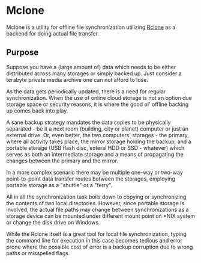 # Mclone

Mclone is a utility for offline file synchronization utilizing [Rclone](https://rclone.org) as a backend for doing
actual file transfer.

## Purpose

Suppose you have a (large amount of) data which needs to be either distributed across many storages or simply backed up.
Just consider a terabyte private media archive one can not afford to lose.

As the data gets periodically updated, there is a need for regular synchronization.
When the use of online cloud storage is not an option due storage space or security reasons, it is where  the good ol' offline
backing up comes back into play.

A sane backup strategy mandates the data copies to be physically separated - be it a next room (building, city or planet)
computer or just an external drive. Or, even better, the two computers' storages - the primary, where all activity takes place,
the mirror storage holding the backup, and a portable storage (USB flash disc, exteral HDD or SSD - whatever) which
serves as both an intermediate storage and a means of propagating the changes between the primary and the mirror.

In a more complex scenario there may be multiple one-way or two-way point-to-point data transfer routes between the storages,
employing portable storage as a "shuttle" or a "ferry".

All in all the synchronization task boils down to copying or synchronizing the contents of two local directories. However,
since portable storage is involved, the actual file paths may change between synchronizations as a storage device can be
mounted under different mount point on *NIX system or change the disk drive on Windows.

While the Rclone itself is a great tool for local file synchronization, typing the command line for execution in this case
becomes tedious and error prone where the possible cost of error is a backup corruption due to wrong paths or misspelled flags.

